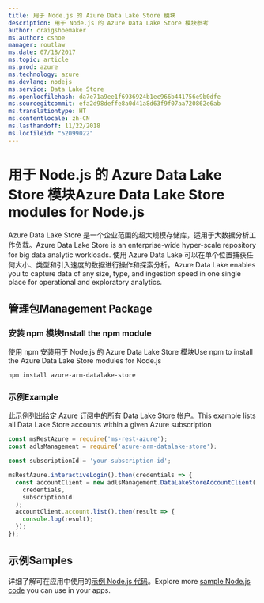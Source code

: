 ```yaml
---
title: 用于 Node.js 的 Azure Data Lake Store 模块
description: 用于 Node.js 的 Azure Data Lake Store 模块参考
author: craigshoemaker
ms.author: cshoe
manager: routlaw
ms.date: 07/18/2017
ms.topic: article
ms.prod: azure
ms.technology: azure
ms.devlang: nodejs
ms.service: Data Lake Store
ms.openlocfilehash: da7e71a9ee1f6936924b1ec966b441756e9b0dfe
ms.sourcegitcommit: efa2d98deffe8a0d41a8d63f9f07aa720862e6ab
ms.translationtype: HT
ms.contentlocale: zh-CN
ms.lasthandoff: 11/22/2018
ms.locfileid: "52099022"
---
```

# <a name="azure-data-lake-store-modules-for-nodejs"></a><span data-ttu-id="a6634-103">用于 Node.js 的 Azure Data Lake Store 模块</span><span class="sxs-lookup"><span data-stu-id="a6634-103">Azure Data Lake Store modules for Node.js</span></span>

<span data-ttu-id="a6634-104">Azure Data Lake Store 是一个企业范围的超大规模存储库，适用于大数据分析工作负载。</span><span class="sxs-lookup"><span data-stu-id="a6634-104">Azure Data Lake Store is an enterprise-wide hyper-scale repository for big data analytic workloads.</span></span> <span data-ttu-id="a6634-105">使用 Azure Data Lake 可以在单个位置捕获任何大小、类型和引入速度的数据进行操作和探索分析。</span><span class="sxs-lookup"><span data-stu-id="a6634-105">Azure Data Lake enables you to capture data of any size, type, and ingestion speed in one single place for operational and exploratory analytics.</span></span>

## <a name="management-package"></a><span data-ttu-id="a6634-106">管理包</span><span class="sxs-lookup"><span data-stu-id="a6634-106">Management Package</span></span>

### <a name="install-the-npm-module"></a><span data-ttu-id="a6634-107">安装 npm 模块</span><span class="sxs-lookup"><span data-stu-id="a6634-107">Install the npm module</span></span>

<span data-ttu-id="a6634-108">使用 npm 安装用于 Node.js 的 Azure Data Lake Store 模块</span><span class="sxs-lookup"><span data-stu-id="a6634-108">Use npm to install the Azure Data Lake Store modules for Node.js</span></span>

```bash
npm install azure-arm-datalake-store
```

### <a name="example"></a><span data-ttu-id="a6634-109">示例</span><span class="sxs-lookup"><span data-stu-id="a6634-109">Example</span></span>

<span data-ttu-id="a6634-110">此示例列出给定 Azure 订阅中的所有 Data Lake Store 帐户。</span><span class="sxs-lookup"><span data-stu-id="a6634-110">This example lists all Data Lake Store accounts within a given Azure subscription</span></span>

```javascript
const msRestAzure = require('ms-rest-azure');
const adlsManagement = require('azure-arm-datalake-store');

const subscriptionId = 'your-subscription-id';

msRestAzure.interactiveLogin().then(credentials => {
  const accountClient = new adlsManagement.DataLakeStoreAccountClient(
    credentials,
    subscriptionId
  );
  accountClient.account.list().then(result => {
    console.log(result);
  });
});
```

## <a name="samples"></a><span data-ttu-id="a6634-111">示例</span><span class="sxs-lookup"><span data-stu-id="a6634-111">Samples</span></span>

<span data-ttu-id="a6634-112">详细了解可在应用中使用的[示例 Node.js 代码](https://azure.microsoft.com/resources/samples/?platform=nodejs)。</span><span class="sxs-lookup"><span data-stu-id="a6634-112">Explore more [sample Node.js code](https://azure.microsoft.com/resources/samples/?platform=nodejs) you can use in your apps.</span></span>
